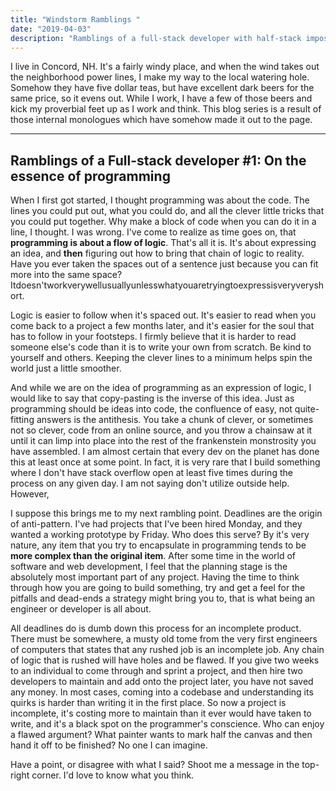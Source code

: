```yaml
---
title: "Windstorm Ramblings "
date: "2019-04-03"
description: "Ramblings of a full-stack developer with half-stack imposter syndrome"
---
```


<p> I live in Concord, NH. It's a fairly windy place, and when the wind takes out the neighborhood power lines, I make my way to the local watering hole. Somehow they have five dollar teas, but have excellent dark beers for the same price, so it evens out. While I work, I have a few of those beers and kick my proverbial feet up as I work and think. This blog series is a result of those internal monologues which have somehow made it out to the page. </p>

---

## Ramblings of a Full-stack developer #1: On the essence of programming

When I first got started, I thought programming was about the code. The lines you could put out, what you could do, and all the clever little tricks that you could put together. Why make a block of code when you can do it in a line, I thought. I was wrong. I've come to realize as time goes on, that **programming is about a flow of logic**. That's all it is. It's about expressing an idea, and **then** figuring out how to bring that chain of logic to reality. Have you ever taken the spaces out of a sentence just because you can fit more into the same space? Itdoesn'tworkverywellusuallyunlesswhatyouaretryingtoexpressisveryveryshort.

Logic is easier to follow when it's spaced out. It's easier to read when you come back to a project a few months later, and it's easier for the soul that has to follow in your footsteps. I firmly believe that it is harder to read someone else's code than it is to write your own from scratch. Be kind to yourself and others. Keeping the clever lines to a minimum helps spin the world just a little smoother.

And while we are on the idea of programming as an expression of logic, I would like to say that copy-pasting is the inverse of this idea. Just as programming should be ideas into code, the confluence of easy, not quite-fitting answers is the antithesis. You take a chunk of clever, or sometimes not so clever, code from an online source, and you throw a chainsaw at it until it can limp into place into the rest of the frankenstein monstrosity you have assembled. I am almost certain that every dev on the planet has done this at least once at some point. In fact, it is very rare that I build something where I don't have stack overflow open at least five times during the process on any given day. I am not saying don't utilize outside help. However,

I suppose this brings me to my next rambling point. Deadlines are the origin of anti-pattern. I've had projects that I've been hired Monday, and they wanted a working prototype by Friday. Who does this serve? By it's very nature, any item that you try to encapsulate in programming tends to be **more complex than the original item**. After some time in the world of software and web development, I feel that the planning stage is the absolutely most important part of any project. Having the time to think through how you are going to build something, try and get a feel for the pitfalls and dead-ends a strategy might bring you to, that is what being an engineer or developer is all about.

All deadlines do is dumb down this process for an incomplete product. There must be somewhere, a musty old tome from the very first engineers of computers that states that any rushed job is an incomplete job. Any chain of logic that is rushed will have holes and be flawed. If you give two weeks to an individual to come through and sprint a project, and then hire two developers to maintain and add onto the project later, you have not saved any money. In most cases, coming into a codebase and understanding its quirks is harder than writing it in the first place. So now a project is incomplete, it's costing more to maintain than it ever would have taken to write, and it's a black spot on the programmer's conscience. Who can enjoy a flawed argument? What painter wants to mark half the canvas and then hand it off to be finished? No one I can imagine.

Have a point, or disagree with what I said? Shoot me a message in the top-right corner. I'd love to know what you think.

